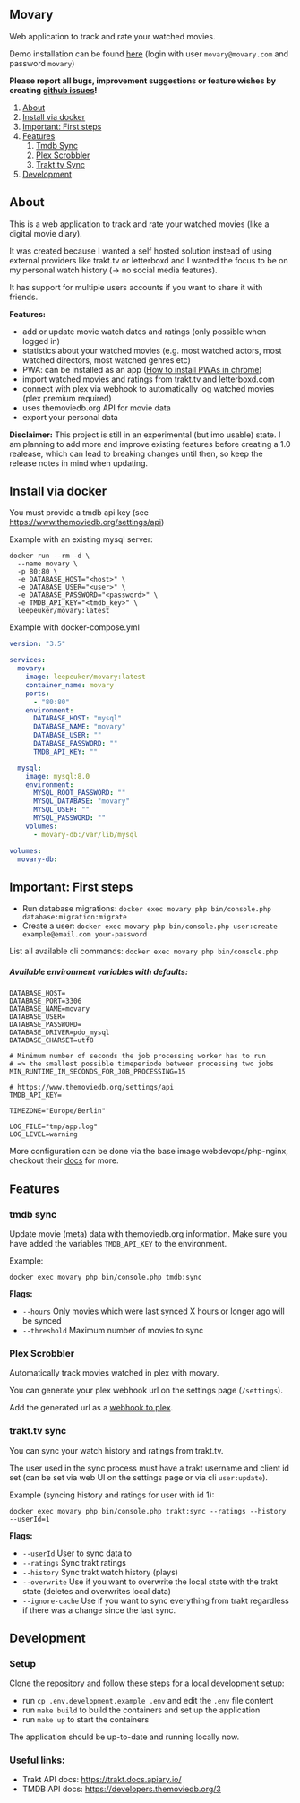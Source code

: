 ## Movary

Web application to track and rate your watched movies.

Demo installation can be found [here](https://movary-demo.leepeuker.dev/) (login with user `movary@movary.com` and password `movary`)

**Please report all bugs, improvement suggestions or feature wishes by creating [github issues](https://github.com/leepeuker/movary/issues)!**

1. [About](#install-via-docker)
2. [Install via docker](#install-via-docker)
3. [Important: First steps](#important-first-steps)
4. [Features](#features)
    1. [Tmdb Sync](#tmdb-sync)
    2. [Plex Scrobbler](#plex-scrobbler)
    3. [Trakt.tv Sync](#trakttv-sync)
5. [Development](#development)

<a name="#about"></a>

## About

This is a web application to track and rate your watched movies (like a digital movie diary).

It was created because I wanted a self hosted solution instead of using external providers like trakt.tv or letterboxd and I wanted the focus to be on my personal watch history (->
no
social media features).

It has support for multiple users accounts if you want to share it with friends.

**Features:**

- add or update movie watch dates and ratings (only possible when logged in)
- statistics about your watched movies (e.g. most watched actors, most watched directors, most watched genres etc)
- PWA: can be installed as an app ([How to install PWAs in chrome](https://support.google.com/chrome/answer/9658361?hl=en&co=GENIE.Platform%3DAndroid&oco=1))
- import watched movies and ratings from trakt.tv and letterboxd.com
- connect with plex via webhook to automatically log watched movies (plex premium required)
- uses themoviedb.org API for movie data
- export your personal data

**Disclaimer:** This project is still in an experimental (but imo usable) state. I am planning to add more and improve existing features before creating a 1.0 realease, which can
lead to breaking changes until then, so keep the release notes in mind when updating.

<a name="#install-via-docker"></a>

## Install via docker

You must provide a tmdb api key (see https://www.themoviedb.org/settings/api)

Example with an existing mysql server:

```shell
docker run --rm -d \
  --name movary \
  -p 80:80 \
  -e DATABASE_HOST="<host>" \
  -e DATABASE_USER="<user>" \
  -e DATABASE_PASSWORD="<password>" \
  -e TMDB_API_KEY="<tmdb_key>" \
  leepeuker/movary:latest
```

Example with docker-compose.yml

```yml
version: "3.5"

services:
  movary:
    image: leepeuker/movary:latest
    container_name: movary
    ports:
      - "80:80"
    environment:
      DATABASE_HOST: "mysql"
      DATABASE_NAME: "movary"
      DATABASE_USER: ""
      DATABASE_PASSWORD: ""
      TMDB_API_KEY: ""

  mysql:
    image: mysql:8.0
    environment:
      MYSQL_ROOT_PASSWORD: ""
      MYSQL_DATABASE: "movary"
      MYSQL_USER: ""
      MYSQL_PASSWORD: ""
    volumes:
      - movary-db:/var/lib/mysql

volumes:
  movary-db:
```

<a name="#important-first-steps"></a>

## Important: First steps

- Run database migrations: `docker exec movary php bin/console.php database:migration:migrate`
- Create a user: `docker exec movary php bin/console.php user:create example@email.com your-password`

List all available cli commands: `docker exec movary php bin/console.php`

##### Available environment variables with defaults:

```
DATABASE_HOST=
DATABASE_PORT=3306
DATABASE_NAME=movary
DATABASE_USER=
DATABASE_PASSWORD=
DATABASE_DRIVER=pdo_mysql
DATABASE_CHARSET=utf8

# Minimum number of seconds the job processing worker has to run 
# => the smallest possible timeperiode between processing two jobs
MIN_RUNTIME_IN_SECONDS_FOR_JOB_PROCESSING=15

# https://www.themoviedb.org/settings/api
TMDB_API_KEY= 

TIMEZONE="Europe/Berlin"

LOG_FILE="tmp/app.log"
LOG_LEVEL=warning
``` 

More configuration can be done via the base image webdevops/php-nginx, checkout
their [docs](https://dockerfile.readthedocs.io/en/latest/content/DockerImages/dockerfiles/php-nginx.html) for more.

<a name="#features"></a>

## Features

<a name="#tmdb-sync"></a>

### tmdb sync

Update movie (meta) data with themoviedb.org information.
Make sure you have added the variables `TMDB_API_KEY` to the environment.

Example:

`docker exec movary php bin/console.php tmdb:sync`

**Flags:**

- `--hours`
  Only movies which were last synced X hours or longer ago will be synced
- `--threshold`
  Maximum number of movies to sync

<a name="#development"></a>

<a name="#plex-scrobbler"></a>

### Plex Scrobbler

Automatically track movies watched in plex with movary.

You can generate your plex webhook url on the settings page (`/settings`).

Add the generated url as a [webhook to plex](https://support.plex.tv/articles/115002267687-webhooks/).

<a name="#trakttv-sync"></a>

### trakt.tv sync

You can sync your watch history and ratings from trakt.tv.

The user used in the sync process must have a trakt username and client id set (can be set via web UI on the settings page or via cli `user:update`).

Example (syncing history and ratings for user with id 1):

`docker exec movary php bin/console.php trakt:sync --ratings --history --userId=1`

**Flags:**

- `--userId`
  User to sync data to
- `--ratings`
  Sync trakt ratings
- `--history`
  Sync trakt watch history (plays)
- `--overwrite`
  Use if you want to overwrite the local state with the trakt state (deletes and overwrites local data)
- `--ignore-cache`
  Use if you want to sync everything from trakt regardless if there was a change since the last sync.

## Development

### Setup

Clone the repository and follow these steps for a local development setup:

- run `cp .env.development.example .env` and edit the `.env` file content
- run `make build` to build the containers and set up the application
- run `make up` to start the containers

The application should be up-to-date and running locally now.

### Useful links:

- Trakt API docs: https://trakt.docs.apiary.io/
- TMDB API docs: https://developers.themoviedb.org/3
